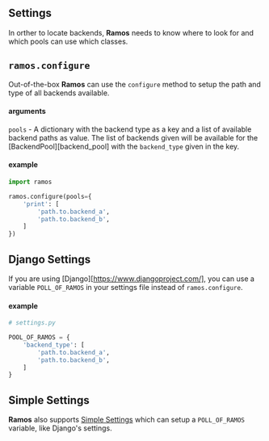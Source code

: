 Settings
--------

In orther to locate backends, **Ramos** needs to know where to look for
and which pools can use which classes.


`ramos.configure`
-----------------

Out-of-the-box **Ramos** can use the `configure` method to setup the
path and type of all backends available.

#### arguments

`pools` - A dictionary with the backend type as a key and a list of
available backend paths as value. The list of backends given will be
available for the [BackendPool][backend_pool] with the `backend_type`
given in the key.

#### example

```python
import ramos

ramos.configure(pools={
    'print': [
        'path.to.backend_a',
        'path.to.backend_b',
    ]
})
```

Django Settings
---------------

If you are using [Django][https://www.djangoproject.com/], you can use a
variable `POLL_OF_RAMOS` in your settings file instead of `ramos.configure`.

#### example
```python
# settings.py

POOL_OF_RAMOS = {
    'backend_type': [
        'path.to.backend_a',
        'path.to.backend_b',
    ]
}
```

Simple Settings
---------------

**Ramos** also supports [Simple Settings](https://github.com/drgarcia1986/simple-settings)
which can setup a `POLL_OF_RAMOS` variable, like Django's settings.
